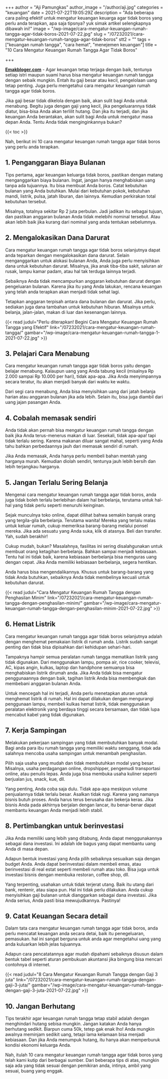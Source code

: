 +++
author = "Aji Pamungkas"
author_image = "/author/aji.jpg"
categories = "keuangan"
date = 2021-07-22T19:05:29Z
description = "Ada beberapa cara paling efektif untuk mengatur keuangan keuarga agar tidak boros yang perlu anda terapkan, apa saja tipsnya? yuk simak artikel selengkapnya dibawah ini!"
image = "/wp-image/cara-mengatur-keuangan-rumah-tangga-agar-tidak-boros-2021-07-22.jpg"
slug = "/07232021/cara-mengatur-keuangan-rumah-tangga-agar-tidak-boros"
stt2 = ""
tags = ["keuangan rumah tangga", "cara hemat", "menejemen keuangan"]
title = "10 Cara Mengatur Keuangan Rumah Tangga Agar Tidak Boros"

+++

[**Emakbloger.com**](/) - Agar keuangan tetap terjaga dengan baik, tentunya setiap istri maupun suami harus bisa mengatur keuangan rumah tangga dengan sebaik mungkin. Entah itu gaji besar atau kecil, pengelolaan uang tetap penting. Juga perlu mengetahui cara mengatur keuangan rumah tangga agar tidak boros.

Jika gaji besar tidak dikelola dengan baik, akan sulit bagi Anda untuk menabung. Begitu juga dengan gaji yang kecil, jika pengeluarannya tidak diatur, bisa-bisa Anda akan terlilit hutang. Dan jika itu terjadi, dan jika keuangan Anda berantakan, akan sulit bagi Anda untuk mengatur masa depan Anda. Tentu Anda tidak menginginkannya bukan?

{{< toc >}}

Nah, berikut ini 10 cara mengatur keuangan rumah tangga agar tidak boros yang perlu anda terapkan.

## 1. Penganggaran Biaya Bulanan

Tips pertama, agar keuangan keluarga tidak boros, pastikan dengan matang menganggarkan biaya bulanan. Ingat, jangan hanya menghabiskan uang tanpa ada tujuannya. Itu bisa membuat Anda boros. Catat kebutuhan bulanan yang Anda butuhkan. Mulai dari kebutuhan pokok, kebutuhan mandi, listrik, pulsa, jatah liburan, dan lainnya. Kemudian perkirakan total kebutuhan tersebut.

Misalnya, totalnya sekitar Rp 2 juta perbulan. Jadi jadikan itu sebagai tujuan, dan pastikan anggaran bulanan Anda tidak melebihi nominal tersebut. Atau akan lebih baik jika kurang dari nominal yang anda tentukan sebelumnya.

## 2. Mengalokasikan Dana Darurat

Cara mengatur keuangan rumah tangga agar tidak boros selanjutnya dapat anda teparkan dengan mengalokasikan dana darurat. Selain menganggarkan untuk alokasi bulanan Anda, Anda juga perlu menyisihkan dana untuk kebutuhan darurat. Misalnya, jika anak tiba-tiba sakit, saluran air rusak, lampu kamar padam, atau hal tak terduga lainnya terjadi.

Sebaiknya Anda tidak mencampurkan anggaran kebutuhan darurat dengan pengeluaran bulanan. Karena jika itu yang Anda lakukan, rencana keuangan yang telah anda terapkan akan menjadi tidak sehat lagi.

Tetapkan anggaran terpisah antara dana bulanan dan darurat. Jika perlu, sediakan juga dana tambahan untuk kebutuhan hiburan. Misalnya untuk belanja, jalan-jalan, makan di luar dan kesenangan lainnya.

{{< read judul="Perlu diterapkan! Begini Cara Mengatur Keuangan Rumah Tangga yang Efektif" link="/07232021/cara-mengatur-keuangan-rumah-tangga/" gambar="/wp-image/cara-mengatur-keuangan-rumah-tangga-1-2021-07-22.jpg" >}}

## 3. Pelajari Cara Menabung

Cara mengatur keuangan rumah tangga agar tidak boros yaitu dengan belajar menabung. Kalaupun uang yang Anda tabung kecil (misalnya Rp 2.000 sampai Rp 10.000 per hari), tidak apa-apa. Jika Anda menyimpannya secara teratur, itu akan menjadi banyak dari waktu ke waktu.

Dari segi cara menabung, Anda bisa menyisihkan uang dari jatah belanja harian atau anggaran bulanan jika ada lebih. Selain itu, bisa juga diambil dari uang jajan pasangan Anda.

## 4. Cobalah memasak sendiri

Anda tidak akan pernah bisa mengatur keuangan rumah tangga dengan baik jika Anda terus-menerus makan di luar. Sesekali, tidak apa-apa! tapi tidak terlalu sering. Karena makanan diluar sangat mahal, seperti yang Anda tahu bahkan perbedaannya jauh dari memasak sendiri di rumah.

Jika Anda memasak, Anda hanya perlu membeli bahan mentah yang harganya murah. Kemudian diolah sendiri, tentunya jauh lebih bersih dan lebih terjangkau harganya.

## 5. Jangan Terlalu Sering Belanja

Mengenai cara mengatur keuangan rumah tangga agar tidak boros, anda juga tidak boleh terlalu berlebihan dalam hal berbelanja, terutama untuk hal-hal yang tidak perlu seperti menuruhi keinginan.

Sejak munculnya toko online, dapat dilihat bahwa semakin banyak orang yang tergila-gila berbelanja. Terutama wanita! Mereka yang terlalu malas untuk keluar rumah, cukup memeriksa barang-barang melalui ponsel mereka. Jika ada sesuatu yang Anda suka, klik di atasnya. Beli dan transfer. Yah, sudah berakhir!

Cukup mudah, bukan? Masalahnya, fasilitas ini sering disalahgunakan untuk membuat orang ketagihan berbelanja. Bahkan sampai menjadi kebiasaan. Tentu hal ini tidak baik, karena kebiasaan berbelanja bisa menguras uang dengan cepat. Jika Anda memiliki kebiasaan berbelanja, segera hentikan.

Anda harus bisa mengendalikannya. Khusus untuk barang-barang yang tidak Anda butuhkan, sebaiknya Anda tidak membelinya kecuali untuk kebutuhan darurat.

{{< read judul="Cara Mengatur Keuangan Rumah Tangga dengan Penghasilan Minim" link="/07232021/cara-mengatur-keuangan-rumah-tangga-dengan-penghasilan-minim/" gambar="/wp-image/cara-mengatur-keuangan-rumah-tangga-dengan-penghasilan-minim-2021-07-22.jpg" >}}

## 6. Hemat Listrik

Cara mengatur keuangan rumah tangga agar tidak boros selanjutnya adalah dengan menghemat pemakaian listrik di rumah anda. Listrik sudah sangat penting dan tidak bisa dipisahkan dari kehidupan sehari-hari.

Tampaknya hampir semua peralatan rumah tangga mematikan listrik yang tidak digunakan. Dari menggunakan lampu, pompa air, rice cooker, televisi, AC, kipas angin, kulkas, laptop dan handphone semuanya bisa menghabiskan listrik dirumah anda. Jika Anda tidak bisa mengatur penggunaannya dengan baik, tagihan listrik Anda bisa membengkak dan membebani anggaran bulanan Anda.

Untuk mencegah hal ini terjadi, Anda perlu menetapkan aturan untuk menghemat listrik di rumah. Hal ini dapat dilakukan dengan mengurangi penggunaan lampu, membeli kulkas hemat listrik, tidak menggunakan peralatan elektronik yang berdaya tinggi secara bersamaan, dan tidak lupa mencabut kabel yang tidak digunakan.

## 7. Kerja Sampingan

Melakukan pekerjaan sampingan yang tidak membutuhkan banyak modal. Bagi anda para ibu rumah tangga yang memiliki waktu senggang, tidak ada salahnya mencoba usaha sampingan untuk menambah penghasilan.

Pilih saja usaha yang mudah dan tidak membutuhkan modal yang besar. Misalnya, usaha perdagangan online, dropshipper, pengemudi transportasi online, atau penulis lepas. Anda juga bisa membuka usaha kuliner seperti berjualan jus, snack, kue, dll.

Yang penting, Anda coba saja dulu. Tidak apa-apa meskipun volume penjualannya tidak terlalu besar. Asalkan tidak rugi. Karena yang namanya bisnis butuh proses. Anda harus terus berusaha dan bekerja keras. Jika bisnis Anda pada akhirnya berjalan dengan lancar, itu benar-benar dapat membantu keuangan Anda menjadi lebih stabil.

## 8. Pertimbangkan untuk berinvestasi

Jika Anda memiliki uang lebih yang ditabung, Anda dapat menggunakannya sebagai dana investasi. Ini adalah ide bagus yang dapat membantu uang Anda di masa depan.

Adapun bentuk investasi yang Anda pilih sebaiknya sesuaikan saja dengan budget Anda. Anda dapat berinvestasi dalam membeli emas, atau berinvestasi di real estat seperti membeli rumah atau toko. Bisa juga untuk investasi bisnis dengan membuka restoran, coffee shop, dll.

Yang terpenting, usahakan untuk tidak terjerat utang. Baik itu utang dari bank, rentenir, atau siapa pun. Hal ini tidak perlu dilakukan. Anda cukup menyisihkan gaji bulanan untuk dianggarkan sebagai dana investasi. Jika Anda serius, Anda pasti bisa mewujudkannya. Pastinya!

## 9. Catat Keuangan Secara detail

Dalam tata cara mengatur keuangan rumah tangga agar tidak boros, anda perlu mencatat keuangan anda secara detai, baik itu penegeluaran, pemasukan. hal ini sangat berguna untuk anda agar mengetahui uang yang anda kuluarkan lebih jelas tujuannya.

Adapun cara pencatatannya agar mudah dipahami sebaiknya disusun dalam bentuk tabel seperti aturan pembukuan akuntansi jika bingung bisa mencari contohnya di internet.

{{< read judul="8 Cara Mengatur Keuangan Rumah Tangga dengan Gaji 3 juta" link="/07232021/cara-mengatur-keuangan-rumah-tangga-dengan-gaji-3-juta/" gambar="/wp-image/cara-mengatur-keuangan-rumah-tangga-dengan-gaji-3-juta-2021-07-22.jpg" >}}

## 10. Jangan Berhutang

Tips terakhir agar keuangan rumah tangga tetap stabil adalah dengan menghindari hutang sebisa mungkin. Jangan katakan Anda hanya berhutang sedikit. Biarpun cuma 50k, tetep gak enak lho! Anda mungkin awalnya meminjam sedikit uang, tetapi lama kelamaan bisa menjadi kebiasaan. Dan jika Anda menumpuk hutang, itu hanya akan memperburuk kondisi ekonomi keluarga Anda.

Nah, itulah 10 cara mengatur keuangan rumah tangga agar tidak boros yang telah kami kutip dari berbagai sumber. Dari beberapa tips di atas, mungkin saja ada yang tidak sesuai dengan pemikiran anda, intinya, ambil yang sesuai, buang yang enggak.
